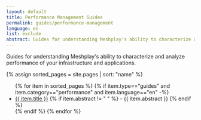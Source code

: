 ```yaml
---
layout: default
title: Performance Management Guides
permalink: guides/performance-management
language: en
list: exclude
abstract: Guides for understanding Meshplay's ability to characterize and analyze performance of your infrastructure and applications.
---
```


Guides for understanding Meshplay's ability to characterize and analyze performance of your infrastructure and applications.

{% assign sorted_pages = site.pages | sort: "name" %}

<ul class="section-title">
    {% for item in sorted_pages %}
    {% if item.type=="guides" and item.category=="performance" and item.language=="en" -%}
    <li><a href="{{ site.baseurl }}{{ item.url }}">{{ item.title }}</a>
    {% if item.abstract != " " %}
        -  {{ item.abstract }}
    {% endif %}
    </li>
    {% endif %}
    {% endfor %}
</ul>
